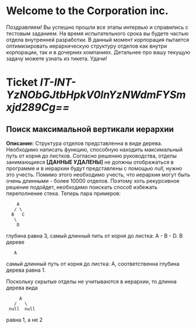# Welcome to the Corporation inc.

Поздравляем! Вы успешно прошли все этапы интервью и справились с тестовым заданием. 
На время испытательного срока вы будете частью отдела внутренней разработки. 
В данный момент корпорация пытается оптимизировать иерархическую структуру отделов как внутри корпорации, так и в 
дочерних компаниях. Детальнее про вашу текущую задачу можете узнать из тикета. Удачи!

# Ticket *IT-INT-YzNObGJtbHpkV0lnYzNWdmFYSmxjd289Cg==*
## Поиск максимальной вертикали иерархии

**Описание:** Структура отделов представленна в виде дерева. Необходимо написать функцию, способную находить максимальный
путь от корня до листков. Согласно решению руководства, отделы занимающиеся **[ДАННЫЕ УДАЛЕНЫ]** не должны отображаться в программе и
в иерархии будут представлены с помощью *null*, нужно это учесть. Помимо этого необходимо учесть, что иерархии могут быть 
очень длинными - более 10000 отделов. Поэтому хоть рекурсивное решение подойдет, необходимо поискать способ избежать переполнение стека.
Теперь пара примеров:
 
```
    A
   / \
  B   C
   \
    D
```

глубина равна 3, самый длинный пить от корня до листка: A - B - D.
В дереве 
```
   A
```
самый длинный путь от корня до листка: A, соответственна глубина дерева равна 1.

Поскольку скрытые отделы не учитываются в иерархии, то длинна дерева вида 
```
     A
   /   \
 null  null
```
равна 1, а не 2